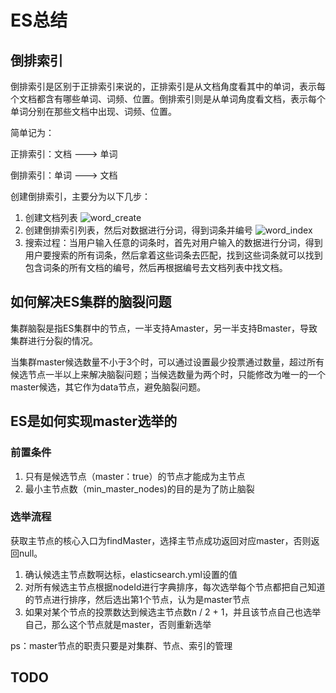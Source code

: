#  ES总结

##  倒排索引

倒排索引是区别于正排索引来说的，正排索引是从文档角度看其中的单词，表示每个文档都含有哪些单词、词频、位置。倒排索引则是从单词角度看文档，表示每个单词分别在那些文档中出现、词频、位置。

简单记为：

正排索引：文档 ---> 单词

倒排索引：单词 ---> 文档

创建倒排索引，主要分为以下几步：

1. 创建文档列表
   ![word_create](/Users/a/Desktop/hou-victor/images/ES/word_create.png)
2. 创建倒排索引列表，然后对数据进行分词，得到词条并编号
   ![word_index](/Users/a/Desktop/hou-victor/images/ES/word_index.png)
3. 搜索过程：当用户输入任意的词条时，首先对用户输入的数据进行分词，得到用户要搜索的所有词条，然后拿着这些词条去匹配，找到这些词条就可以找到包含词条的所有文档的编号，然后再根据编号去文档列表中找文档。



##  如何解决ES集群的脑裂问题

集群脑裂是指ES集群中的节点，一半支持Amaster，另一半支持Bmaster，导致集群进行分裂的情况。

当集群master候选数量不小于3个时，可以通过设置最少投票通过数量，超过所有候选节点一半以上来解决脑裂问题；当候选数量为两个时，只能修改为唯一的一个master候选，其它作为data节点，避免脑裂问题。

##  ES是如何实现master选举的

### 前置条件

1. 只有是候选节点（master：true）的节点才能成为主节点
2. 最小主节点数（min_master_nodes)的目的是为了防止脑裂

###  选举流程

获取主节点的核心入口为findMaster，选择主节点成功返回对应master，否则返回null。

1. 确认候选主节点数啊达标，elasticsearch.yml设置的值
2. 对所有候选主节点根据nodeId进行字典排序，每次选举每个节点都把自己知道的节点进行排序，然后选出第1个节点，认为是master节点
3. 如果对某个节点的投票数达到候选主节点数n / 2 + 1，并且该节点自己也选举自己，那么这个节点就是master，否则重新选举

ps：master节点的职责只要是对集群、节点、索引的管理



##  TODO

